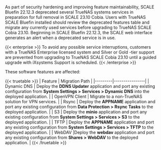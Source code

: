 ---
---

As part of security hardening and improving feature maintainability, SCALE Bluefin 22.12.3 deprecated several TrueNAS systems services in preparation for full removal in SCALE 23.10 Cobia.
Users with TrueNAS SCALE Bluefin installed should review the deprecated features table and migrate any currently used services before upgrading to TrueNAS SCALE Cobia 23.10.
Beginning in SCALE Bluefin 22.12.3, the SCALE web interface generates an alert when a deprecated service is in use.

{{< enterprise >}}
To avoid any possible service interruptions, customers with a TrueNAS Enterprise licensed system and Silver or Gold -tier support are prevented from upgrading to TrueNAS SCALE Cobia 23.10 until a guided upgrade with iXsystems Support is scheduled.
{{< /enterprise >}}

These software features are affected:

{{< truetable >}}
| Feature | Migration Path |
|---------|----------------|
| Dynamic DNS | Deploy the **DDNS Updater** application and port any existing configuration from **System Settings > Services > Dynamic DNS** into the deployed application. |
| OpenVPN Client | Migrate to a non-TrueNAS solution for VPN services. |
| Rsync | Deploy the **APPNAME** application and port any existing configuration from **Data Protection > Rsync Tasks** to the deployed application. |
| S3 | Deploy the **minio** application and port any existing configuration from **System Settings > Services > S3** to the deployed application. |
| TFTP | Deploy the **APPNAME** application and port any existing configuration from **System Settings > Services > TFTP** to the deployed application. |
| WebDAV |Deploy the **webdav** application and port any existing configuration from **Shares > WebDAV** to the deployed application. |
{{< /truetable >}}